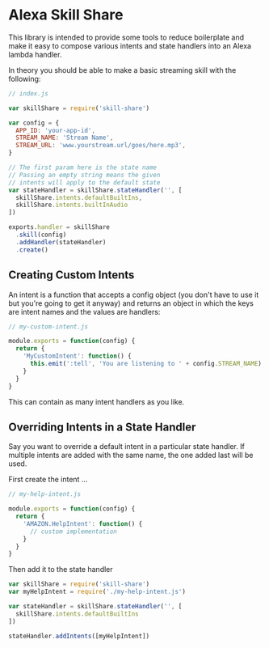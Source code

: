 # Alexa Skill Share

This library is intended to provide some tools to reduce boilerplate and make it easy to compose various intents and state handlers into an Alexa lambda handler.

In theory you should be able to make a basic streaming skill with the following:

```js
// index.js

var skillShare = require('skill-share')

var config = {
  APP_ID: 'your-app-id',
  STREAM_NAME: 'Stream Name',
  STREAM_URL: 'www.yourstream.url/goes/here.mp3',
}

// The first param here is the state name
// Passing an empty string means the given
// intents will apply to the default state
var stateHandler = skillShare.stateHandler('', [
  skillShare.intents.defaultBuiltIns,
  skillShare.intents.builtInAudio
])

exports.handler = skillShare
  .skill(config)
  .addHandler(stateHandler)
  .create()
```

## Creating Custom Intents
An intent is a function that accepts a config object (you don't have to use it but you're going to get it anyway) and returns an object in which the keys are intent names and the values are handlers:

```js
// my-custom-intent.js

module.exports = function(config) {
  return {
    'MyCustomIntent': function() {
      this.emit(':tell', 'You are listening to ' + config.STREAM_NAME)
    }
  }
}
```
This can contain as many intent handlers as you like.

## Overriding Intents in a State Handler
Say you want to override a default intent in a particular state handler. If multiple intents are added with the same name, the one added last will be used.

First create the intent ...
```js
// my-help-intent.js

module.exports = function(config) {
  return {
    'AMAZON.HelpIntent': function() {
      // custom implementation
    }
  }
}
```

Then add it to the state handler
```js
var skillShare = require('skill-share')
var myHelpIntent = require('./my-help-intent.js')

var stateHandler = skillShare.stateHandler('', [
  skillShare.intents.defaultBuiltIns
])

stateHandler.addIntents([myHelpIntent])
```
